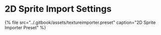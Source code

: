 # 2D Sprite Import Settings

{% file src="../.gitbook/assets/textureimporter.preset" caption="2D Sprite Importer Preset" %}



